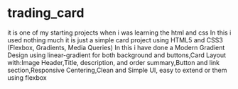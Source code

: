 # trading_card
it is one of my starting projects when i was learning the html and css 
In this i used nothing much it is just a simple card project using HTML5 and CSS3 (Flexbox, Gradients, Media Queries) 
In this i have done a  Modern Gradient Design using linear-gradient for both background and buttons,Card Layout with:Image Header,Title, description, and order summary,Button and link section,Responsive Centering,Clean and Simple UI, easy to extend or them using flexbox







 

 
